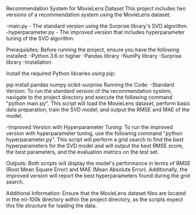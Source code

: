 Recommendation System for MovieLens Dataset
This project includes two versions of a recommendation system using the MovieLens dataset:

-main.py - The standard version using the Surprise library's SVD algorithm.
-hyperparameter.py - The improved version that includes hyperparameter tuning of the SVD algorithm.

Prerequisites:
Before running the project, ensure you have the following installed:
-Python 3.6 or higher
-Pandas library
-NumPy library
-Surprise library
-Installation

Install the required Python libraries using pip:

pip install pandas numpy scikit-surprise
Running the Code:
-Standard Version: To run the standard version of the recommendation system, navigate to the project directory and execute the following command "python main.py".
This script will load the MovieLens dataset, perform basic data preparation, train the SVD model, and output the RMSE and MAE of the model.

-Improved Version with Hyperparameter Tuning: To run the improved version with hyperparameter tuning, use the following command "python hyperparameter.py".
This script will perform a grid search to find the best hyperparameters for the SVD model and will output the best RMSE score, the best parameters, and the evaluation metrics on the test set.

Outputs:
Both scripts will display the model's performance in terms of RMSE (Root Mean Square Error) and MAE (Mean Absolute Error). Additionally, the improved version will report the best hyperparameters found during the grid search.

Additional Information:
Ensure that the MovieLens dataset files are located in the ml-100k directory within the project directory, as the scripts expect this file structure for loading the data.

